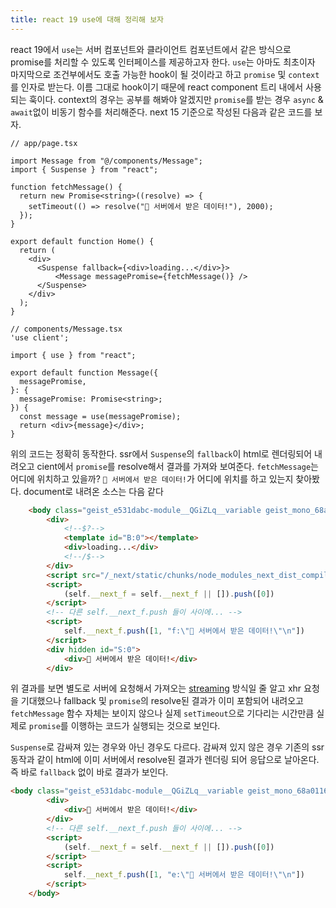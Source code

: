 ```yaml
---
title: react 19 use에 대해 정리해 보자
---
```

react 19에서 `use`는 서버 컴포넌트와 클라이언트 컴포넌트에서 같은 방식으로 promise를 처리할 수 있도록 인터페이스를 제공하고자 한다. `use`는 아마도 최초이자 마지막으로 조건부에서도 호출 가능한 hook이 될 것이라고 하고 `promise` 및 `context`를 인자로 받는다. 이름 그대로 hook이기 때문에 react component 트리 내에서 사용되는 훅이다.
context의 경우는 공부를 해봐야 알겠지만 `promise`를 받는 경우 `async` & `await`없이 비동기 함수를 처리해준다. next 15 기준으로 작성된 다음과 같은 코드를 보자. 

```tsx
// app/page.tsx 

import Message from "@/components/Message";
import { Suspense } from "react";

function fetchMessage() {
  return new Promise<string>((resolve) => {
    setTimeout(() => resolve("🚀 서버에서 받은 데이터!"), 2000);
  });
}

export default function Home() {
  return (
    <div>
      <Suspense fallback={<div>loading...</div>}>
          <Message messagePromise={fetchMessage()} />
      </Suspense>
    </div>
  );
}

```

```tsx
// components/Message.tsx
'use client';

import { use } from "react";

export default function Message({
  messagePromise,
}: {
  messagePromise: Promise<string>;
}) {
  const message = use(messagePromise);
  return <div>{message}</div>;
}

```

위의 코드는 정확히 동작한다. ssr에서 `Suspense`의 `fallback`이 html로 렌더링되어 내려오고 cient에서 `promise`를 resolve해서 결과를 가져와 보여준다. `fetchMessage`는 어디에 위치하고 있을까?
`🚀 서버에서 받은 데이터!`가 어디에 위치를 하고 있는지 찾아봤다. document로 내려온 소스는 다음 같다

```html
    <body class="geist_e531dabc-module__QGiZLq__variable geist_mono_68a01160-module__YLcDdW__variable">
        <div>
            <!--$?-->
            <template id="B:0"></template>
            <div>loading...</div>
            <!--/$-->
        </div>
        <script src="/_next/static/chunks/node_modules_next_dist_compiled_react-dom_1f56dc._.js" async=""></script>
        <script>
            (self.__next_f = self.__next_f || []).push([0])
        </script>
		<!-- 다른 self.__next_f.push 들이 사이에... -->
        <script>
            self.__next_f.push([1, "f:\"🚀 서버에서 받은 데이터!\"\n"])
        </script>
        <div hidden id="S:0">
            <div>🚀 서버에서 받은 데이터!</div>
        </div>
```

위 결과를 보면 별도로 서버에 요청해서 가져오는 [streaming](https://react.dev/reference/react/use#streaming-data-from-server-to-client) 방식일 줄 알고 xhr 요청을 기대했으나 fallback 및 `promise`의  resolve된 결과가 이미 포함되어 내려오고 `fetchMessage` 함수 자체는 보이지 않으나 실제 `setTimeout`으로 기다리는 시간만큼 실제로 `promise`를 이행하는 코드가 실행되는 것으로 보인다.

`Suspense`로 감싸져 있는 경우와 아닌 경우도 다르다.
감싸져 있지 않은 경우 기존의 ssr 동작과 같이 html에 이미 서버에서 resolve된 결과가 렌더링 되어 응답으로 날아온다. 즉 바로 `fallback` 없이 바로 결과가 보인다.

```html
<body class="geist_e531dabc-module__QGiZLq__variable geist_mono_68a01160-module__YLcDdW__variable">
        <div>
            <div>🚀 서버에서 받은 데이터!</div>
        </div>
		<!-- 다른 self.__next_f.push 들이 사이에... -->
        <script>
            (self.__next_f = self.__next_f || []).push([0])
        </script>
        <script>
            self.__next_f.push([1, "e:\"🚀 서버에서 받은 데이터!\"\n"])
        </script>
    </body>

```